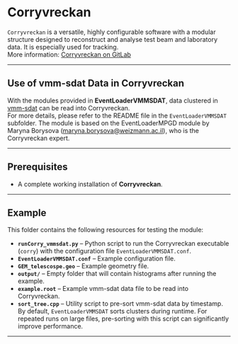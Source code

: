 # Corryvreckan

`Corryvreckan` is a versatile, highly configurable software with a modular structure designed to reconstruct and analyse test beam and laboratory data. It is especially used for tracking.  
More information: [Corryvreckan on GitLab](https://gitlab.cern.ch/corryvreckan/corryvreckan)

---

## Use of vmm-sdat Data in Corryvreckan

With the modules provided in **EventLoaderVMMSDAT**, data clustered in [vmm-sdat](https://github.com/ess-dmsc/vmm-sdat) can be read into Corryvreckan.  
For more details, please refer to the README file in the `EventLoaderVMMSDAT` subfolder. The module is based on the EventLoaderMPGD module by Maryna Borysova (maryna.borysova@weizmann.ac.il), who is the Corryvreckan expert.


---

## Prerequisites

- A complete working installation of **Corryvreckan**.

---

## Example

This folder contains the following resources for testing the module:

- **`runCorry_vmmsdat.py`** – Python script to run the Corryvreckan executable (`corry`) with the configuration file `EventLoaderVMMSDAT.conf`.
- **`EventLoaderVMMSDAT.conf`** – Example configuration file.
- **`GEM_telescospe.geo`** – Example geometry file.
- **`output/`** – Empty folder that will contain histograms after running the example.
- **`example.root`** – Example vmm-sdat data file to be read into Corryvreckan.
- **`sort_tree.cpp`** – Utility script to pre-sort vmm-sdat data by timestamp.  
  By default, `EventLoaderVMMSDAT` sorts clusters during runtime. For repeated runs on large files, pre-sorting with this script can significantly improve performance.

---
